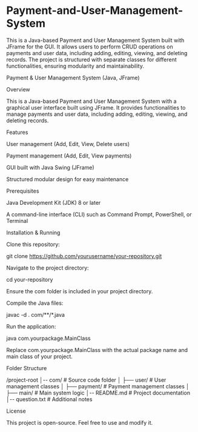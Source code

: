 # Payment-and-User-Management-System
This is a Java-based Payment and User Management System built with JFrame for the GUI. It allows users to perform CRUD operations on payments and user data, including adding, editing, viewing, and deleting records. The project is structured with separate classes for different functionalities, ensuring modularity and maintainability.

Payment & User Management System (Java, JFrame)

Overview

This is a Java-based Payment and User Management System with a graphical user interface built using JFrame. It provides functionalities to manage payments and user data, including adding, editing, viewing, and deleting records.

Features

User management (Add, Edit, View, Delete users)

Payment management (Add, Edit, View payments)

GUI built with Java Swing (JFrame)

Structured modular design for easy maintenance

Prerequisites

Java Development Kit (JDK) 8 or later

A command-line interface (CLI) such as Command Prompt, PowerShell, or Terminal

Installation & Running

Clone this repository:

git clone https://github.com/yourusername/your-repository.git

Navigate to the project directory:

cd your-repository

Ensure the com folder is included in your project directory.

Compile the Java files:

javac -d . com/**/*.java

Run the application:

java com.yourpackage.MainClass

Replace com.yourpackage.MainClass with the actual package name and main class of your project.

Folder Structure

/project-root
│-- com/                 # Source code folder
│   ├── user/            # User management classes
│   ├── payment/         # Payment management classes
│   ├── main/            # Main system logic
│-- README.md            # Project documentation
│-- question.txt         # Additional notes

License

This project is open-source. Feel free to use and modify it.
